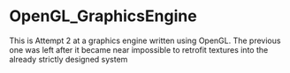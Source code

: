 # OpenGL_GraphicsEngine
This is Attempt 2 at a graphics engine written using OpenGL. The previous one was left after it became near impossible to retrofit textures into the already strictly designed system
